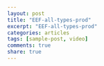 ```yaml
---
layout: post
title: "EEF-all-types-prod"
excerpt: "EEF-all-types-prod"
categories: articles
tags: [sample-post, video]
comments: true
share: true
---
```

<br>
<div class="apester-media" data-media-id="5c924ac618d43d7851bc2ab9" height="528"></div><script async 
src="https://static.apester.com/js/sdk/latest/apester-sdk.js"></script>
<br>
